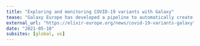 ```yaml
---
title: "Exploring and monitoring COVID-19 variants with Galaxy"
tease: "Galaxy Europe has developed a pipeline to automatically create COVID-19 variant information and statistics from raw sequencing data generated by COVID-19 Genomics UK Consortium (COG-UK)."
external_url: "https://elixir-europe.org/news/covid-19-variants-galaxy"
date: "2021-05-10"
subsites: [global, us]
---
```


